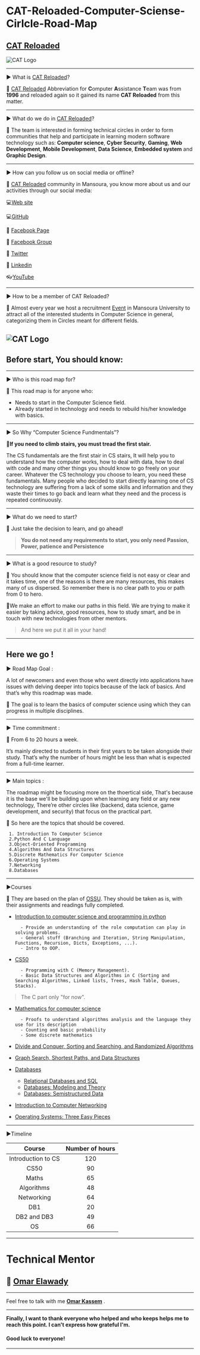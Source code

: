 # CAT-Reloaded-Computer-Sciense-Cirlcle-Road-Map


## [CAT Reloaded](https://www.facebook.com/CATReloaded "CAT Reloaded")

![CAT Logo](img/icon.png)

------------

▶ What is [CAT Reloaded](https://www.facebook.com/CATReloaded "CAT Reloaded")?

📌 [CAT Reloaded](https://www.facebook.com/CATReloaded "CAT Reloaded") Abbreviation for **C**omputer **A**ssistance **T**eam was from **1996** and reloaded again so it gained its name **CAT Reloaded** from this matter.

------------

▶ What do we do in [CAT Reloaded](https://www.facebook.com/CATReloaded "CAT Reloaded")?

📌 The team is interested in forming technical circles in order to form communities that help and participate in learning modern software technology such as: **Computer science**, **Cyber Security**, **Gaming**, **Web Development**, **Mobile Development**, **Data Science**, **Embedded system** and **Graphic Design**.

------------

▶ How can you follow us on social media or offline?

📌 [CAT Reloaded](https://www.facebook.com/CATReloaded "CAT Reloaded") community in Mansoura, you know more about us and our activities through our social media:

💻[Web site](http://catreloaded.org/ "Web site")

💻[GitHub](https://github.com/CATReloaded "Web site")

📱 [Facebook Page](https://www.facebook.com/pg/CATReloaded "Facebook Page")

📱 [Facebook Group](https://www.facebook.com/groups/catreloaded.team "Facebook Group")

📱 [Twitter](https://twitter.com/CATReloaded "Twitter")

📱 [Linkedin](https://www.linkedin.com/company/cat-reloaded/ "Linkedin")

👓[YouTube](https://www.youtube.com/user/C4TReloaded "YouTube")

------------

▶ How to be a member of CAT Reloaded?

📌 Almost every year we host a recruitment [Event](https://www.facebook.com/events/375956410319681/?active_tab=discussion "Event") in Mansoura University to attract all of the interested students in Computer Science in general, categorizing them in Circles meant for different fields.

![CAT Logo](img/m.jpg)
------------


## Before start, You should know:
----------- 
▶ Who is this road map for? 

📌 This road map is for anyone who: 
- Needs to start in the Computer Science field. 
- Already started in technology and needs to rebuild his/her knowledge with basics.

-----------
▶  So Why “Computer Science Fundmentals”?

📌**If you need to climb stairs, you must tread the first stair.**

The CS fundamentals are the first stair in CS stairs, It will help you to understand how the computer works, how to deal with data, how to deal with code and many other things you should know to go freely on your career. Whatever the CS technology you choose to learn, you need these fundamentals. 
Many people who decided to start directly learning one of CS technology are suffering from a lack of some skills and information and they waste their times to go back and learn what they need and the process is repeated continuously.

------------

▶ What do we need to start?

📌 Just take the decision to learn, and go ahead!
> **You do not need any requirements to start, you only need Passion, Power, patience and Persistence**

------------

▶ What is a good resource to study?

📌 You should know that the computer science field is not easy or clear and it takes time, one of the reasons is there are many resources, this makes many of us dispersed.
So remember there is no clear path to you or path from 0 to hero.

📌We make an effort to make our paths in this field. We are trying to make it easier by taking advice, good resources, how to study smart, and be in touch with new technologies from other mentors.

>And here we put it all in your hand!

-----------

## Here we go !


▶ Road Map Goal :

A lot of newcomers and even those who went directly into applications have issues with delving deeper into topics because of the lack of basics. And that’s why this roadmap was made.

📌 The goal is to learn the basics of computer science using which they can progress in multiple disciplines.

-----------

▶ Time commitment :

📌 From 6 to 20 hours a week.

It’s mainly directed to students in their first years to be taken alongside their study. That’s why the number of hours might be less than what is expected from a full-time learner.

--------

▶ Main topics :

The roadmap might be focusing more on the thoertical side, That's because it is the base we'll be building upon when learning any field or any new technology, There’re other circles like (backend, data science, game development, and security) that focus on the practical part.


📌 So here are the topics that should be covered.

	 1. Introduction To Computer Science
	 2.Python And C Language
	 3.Object-Oriented Programming
	 4.Algorithms And Data Structures
	 5.Discrete Mathematics For Computer Science
	 6.Operating Systems
	 7.Networking
	 8.Databases

---------

▶Courses

📌 They are based on the plan of [OSSU](https://github.com/ossu/computer-science "OSSU").      They should be taken as is, with their assignments and readings fully completed.

- [Introduction to computer science and programming in python](https://ocw.mit.edu/courses/electrical-engineering-and-computer-science/6-0001-introduction-to-computer-science-and-programming-in-python-fall-2016/index.htm "Introduction to computer science and programming in python")

		- Provide an understanding of the role computation can play in solving problems.
		- General stuff (Branching and Iteration, String Manipulation, Functions, Recursion, Dicts, Exceptions, ...).
		- Intro to OOP.

- [CS50 ](https://www.edx.org/course/cs50s-introduction-to-computer-science "CS50 ")

		- Programming with C (Memory Management).
		- Basic Data Structures and Algorithms in C (Sorting and Searching Algorithms, Linked lists, Trees, Hash Table, Queues, Stacks).
		
>The C part only "for now".

- [Mathematics for computer science](https://ocw.mit.edu/courses/electrical-engineering-and-computer-science/6-042j-mathematics-for-computer-science-spring-2015/index.htm "Mathematics for computer science")

		- Proofs to understand algorithms analysis and the language they use for its description
		- Counting and basic probability
		- Some discrete mathematics 

- [Divide and Conquer, Sorting and Searching, and Randomized Algorithms](https://www.coursera.org/learn/algorithms-divide-conquer "Divide and Conquer, Sorting and Searching, and Randomized Algorithms")

- [Graph Search, Shortest Paths, and Data Structures](https://www.coursera.org/learn/algorithms-graphs-data-structures "Graph Search, Shortest Paths, and Data Structures")

- [Databases]()

	- [Relational Databases and SQL ](https://www.edx.org/course/databases-5-sql "-Relational Databases and SQL ")
	- [Databases: Modeling and Theory](https://www.edx.org/course/modeling-and-theory "Databases: Modeling and Theory")
	- [Databases: Semistructured Data ](https://www.edx.org/course/semistructured-data "Databases: Semistructured Data ")


- [ Introduction to Computer Networking ](https://www.youtube.com/playlist?list=PLEAYkSg4uSQ2dr0XO_Nwa5OcdEcaaELSG " Introduction to Computer Networking ")

- [Operating Systems: Three Easy Pieces ](http://pages.cs.wisc.edu/~remzi/Classes/537/Spring2018/ "Operating Systems: Three Easy Pieces ")

----------

▶Timeline

|  Course |  Number of hours |
| :------------: | :------------: |
| Introduction to CS | 120  |
| CS50  |  90 |
|  Maths |  65 |
|  Algorithms |   48|
|  Networking | 64  |
|  DB1 |  20 |
|  DB2 and DB3 |  49 |
|  OS |  66 |


--------------
# Technical Mentor

## 👑 [Omar Elawady](https://www.linkedin.com/in/omar-elawady-96b1ab139/ "Omar Elawady")


-------------

Feel free to talk with me **[Omar Kassem](https://www.linkedin.com/in/omar-kassem/ "Omar Kassem")** .

------------

**Finally, I want to thank everyone who helped and who keeps helps me to reach this point.
I can't express how grateful I'm.**

#### Good luck to everyone!


------------
